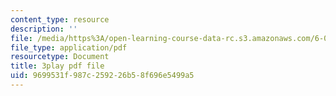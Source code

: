 ```yaml
---
content_type: resource
description: ''
file: /media/https%3A/open-learning-course-data-rc.s3.amazonaws.com/6-00sc-introduction-to-computer-science-and-programming-spring-2011/9699531f987c259226b58f696e5499a5_VqZBqoZgL7k.pdf
file_type: application/pdf
resourcetype: Document
title: 3play pdf file
uid: 9699531f-987c-2592-26b5-8f696e5499a5
---
```

